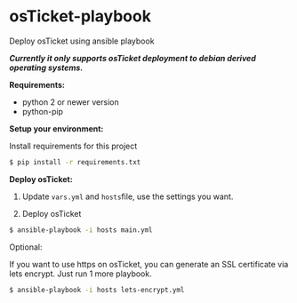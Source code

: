 # osTicket-playbook

Deploy osTicket using ansible playbook

***Currently it only supports osTicket deployment to debian derived operating systems.***

**Requirements:**

- python 2 or newer version
- python-pip

**Setup your environment:**

Install requirements for this project

```bash
$ pip install -r requirements.txt
```

**Deploy osTicket:**

1) Update `vars.yml` and `hosts`file, use the settings you want.

2) Deploy osTicket

```bash
$ ansible-playbook -i hosts main.yml
```

Optional:

If you want to use https on osTicket, you can generate an SSL certificate via lets encrypt. Just run 1 more playbook.

```bash
$ ansible-playbook -i hosts lets-encrypt.yml
```

